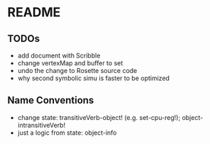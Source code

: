 # README

## TODOs

- add document with Scribble
- change vertexMap and buffer to set
- undo the change to Rosette source code
- why second symbolic simu is faster to be optimized

## Name Conventions

- change state: transitiveVerb-object! (e.g. set-cpu-reg!); object-intransitiveVerb!
- just a logic from state: object-info
